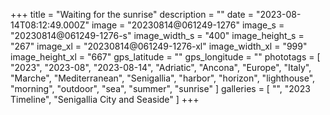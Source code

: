 +++
title = "Waiting for the sunrise"
description = ""
date = "2023-08-14T08:12:49.000Z"
image = "20230814@061249-1276"
image_s = "20230814@061249-1276-s"
image_width_s = "400"
image_height_s = "267"
image_xl = "20230814@061249-1276-xl"
image_width_xl = "999"
image_height_xl = "667"
gps_latitude = ""
gps_longitude = ""
phototags = [ "2023", "2023-08", "2023-08-14", "Adriatic", "Ancona", "Europe", "Italy", "Marche", "Mediterranean", "Senigallia", "harbor", "horizon", "lighthouse", "morning", "outdoor", "sea", "summer", "sunrise" ]
galleries = [ "", "2023 Timeline", "Senigallia City and Seaside" ]
+++
